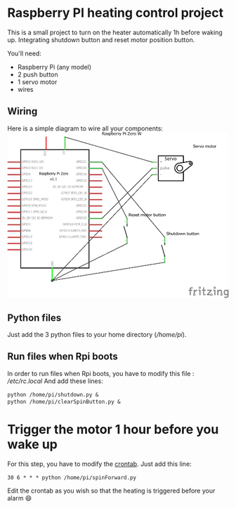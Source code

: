 # Raspberry PI heating control project

This is a small project to turn on the heater automatically 1h before waking up.
Integrating shutdown button and reset motor position button.

You'll need:
- Raspberry Pi (any model)
- 2 push button
- 1 servo motor
- wires

## Wiring

Here is a simple diagram to wire all your components:
![Wire diagram](https://raw.githubusercontent.com/RemiRbt/raspberry-pi-heating-control/master/diagram.png "Wire diagram")

## Python files

Just add the 3 python files to your home directory (*/home/pi*).

## Run files when Rpi boots

In order to run files when Rpi boots, you have to modify this file :
*/etc/rc.local*
And add these lines:
```
python /home/pi/shutdown.py &
python /home/pi/clearSpinButton.py &
```

# Trigger the motor 1 hour before you wake up

For this step, you have to modify the [crontab](http://github.com).
Just add this line:
```
30 6 * * * python /home/pi/spinForward.py
```
Edit the crontab as you wish so that the heating is triggered before your alarm :smile: